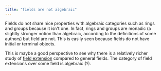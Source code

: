 ```yaml
---
title: "fields are not algebraic"
---
```


Fields do not share nice properties with algebraic categories such as rings and groups because it isn't one. In fact, rings and groups are monadic (a slightly stronger notion than algebraic, according to the definitions of some authors) but field are not. This is easily seen because fields do not have initial or terminal objects.

This is maybe a good perspective to see why there is a relatively richer study of [field extension](<notes/ntpy/Definitions/Algebraic Number Theory/Field Theory/Field extension.md>) compared to general fields. The category of field extensions over some field is algebraic (?).
